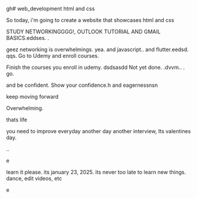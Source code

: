 gh# web_development
html and css

So today, i'm going to create a website that showcases html and css

STUDY NETWORKINGGGG!, OUTLOOK TUTORIAL AND GMAIL BASICS.eddses.
.

geez networking is overwhelmings.
yea.
and javascript..
and flutter.eedsd.
qqs.
Go to Udemy and enroll courses.

Finish the courses you enroll in udemy.
dsdsasdd
Not yet done. .dvvm..
.
go.

and be confident.
Show your confidence.h
and eagernessnsn

keep moving forward

Overwhelming.

thats life

you need to improve everyday
another day another interview, Its valentines day.

..

e










learn it please. its january 23, 2025. its never too late to learn new things.
dance, edit videos, etc

e 

